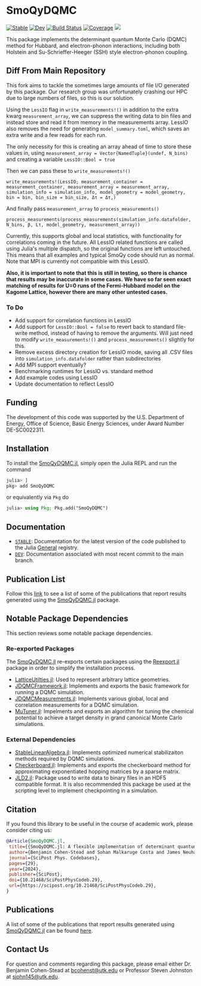 # SmoQyDQMC

[![Stable](https://img.shields.io/badge/docs-stable-blue.svg)](https://SmoQySuite.github.io/SmoQyDQMC.jl/stable/)
[![Dev](https://img.shields.io/badge/docs-dev-blue.svg)](https://SmoQySuite.github.io/SmoQyDQMC.jl/dev/)
[![Build Status](https://github.com/SmoQySuite/SmoQyDQMC.jl/actions/workflows/CI.yml/badge.svg?branch=main)](https://github.com/SmoQySuite/SmoQyDQMC.jl/actions/workflows/CI.yml?query=branch%3Amain)
[![Coverage](https://codecov.io/gh/SmoQySuite/SmoQyDQMC.jl/branch/main/graph/badge.svg)](https://codecov.io/gh/SmoQySuite/SmoQyDQMC.jl)
![](https://img.shields.io/badge/Lifecycle-Maturing-007EC6g)

This package implements the determinant quantum Monte Carlo (DQMC) method for Hubbard,
and electron-phonon interactions, including both Holstein and Su-Schrieffer-Heeger (SSH) style
electron-phonon coupling.

## Diff From Main Repository

This fork aims to tackle the sometimes large amounts of file I/O generated by this package. Our research group was unfortunately crashing our HPC due to large numbers of files, so this is our solution.

Using the `LessIO` flag in `write_measurements!()` in addition to the extra kwarg `measurement_array`, we can suppress the writing data to bin files and instead store and read it from memory in the measurements array. LessIO also removes the need for generating `model_summary.toml`, which saves an extra write and a few reads for each run. 

The only necessity for this is creating an array ahead of time to store these values in, using `measurement_array = Vector{NamedTuple}(undef, N_bins)` and creating a variable `LessIO::Bool = true`

Then we can pass these to `write_measurements!()`

``write_measurements!(LessIO; measurement_container = measurement_container, measurement_array = measurement_array, simulation_info = simulation_info, model_geometry = model_geometry, bin = bin, bin_size = bin_size, Δτ = Δτ,)``

And finally pass `measurement_array` to `process_measurements()`

`process_measurements(process_measurements(simulation_info.datafolder, N_bins, β, Lτ, model_geometry, measurement_array))` 

Currently, this supports global and local statistics, with functionality for correlations coming in the future. All LessIO related functions are called using Julia's multiple dispatch, so the original functions are left untouched. This means that all examples and typical SmoQy code should run as normal. Note that MPI is currently not compatible with this LessIO.

**Also, it is important to note that this is still in testing, so there is chance that results may be inaccurate in some cases.**
**We have so far seen exact matching of results for U=0 runs of the Fermi-Hubbard model on the Kagome Lattice, however there are many other untested cases.**

### To Do

- Add support for correlation functions in LessIO
- Add support for `LessIO::Bool = false` to revert back to standard file-write method, instead of having to remove the arguments. Will just need to modify `write_measurements!()` and `process_measurements()` slightly for this.
- Remove excess directory creation for LessIO mode, saving all .CSV files into `simulation_info.datafolder` rather than subdirectories
- Add MPI support eventually?
- Benchmarking runtimes for LessIO vs. standard method
- Add example codes using LessIO
- Update documentation to reflect LessIO

## Funding

The development of this code was supported by the U.S. Department of Energy, Office of Science, Basic Energy Sciences,
under Award Number DE-SC0022311.

## Installation

To install the [SmoQyDQMC.jl](https://github.com/SmoQySuite/SmoQyDQMC.jl),
simply open the Julia REPL and run the command
```julia
julia> ]
pkg> add SmoQyDQMC
```
or equivalently via `Pkg` do
```julia
julia> using Pkg; Pkg.add("SmoQyDQMC")
```

## Documentation

- [`STABLE`](https://SmoQySuite.github.io/SmoQyDQMC.jl/stable/): Documentation for the latest version of the code published to the Julia [General](https://github.com/JuliaRegistries/General.git) registry.
- [`DEV`](https://SmoQySuite.github.io/SmoQyDQMC.jl/dev/): Documentation associated with most recent commit to the main branch.

## Publication List

Follow this [link](https://smoqysuite.github.io/SmoQyDQMC.jl/dev/#Publication-List)
to see a list of some of the publications that report results generated using
the [SmoQyDQMC.jl](https://github.com/SmoQySuite/SmoQyDQMC.jl) package.

## Notable Package Dependencies

This section reviews some notable package dependencies.

### Re-exported Packages

The [SmoQyDQMC.jl](https://github.com/SmoQySuite/SmoQyDQMC.jl) re-exports certain packages using
the [Reexport.jl](https://github.com/simonster/Reexport.jl.git) package in order to simplify the installation process.

- [LatticeUtilties.jl](https://github.com/SmoQySuite/LatticeUtilities.jl.git): Used to represent arbitrary lattice geometries.
- [JDQMCFramework.jl](https://github.com/SmoQySuite/JDQMCFramework.jl.git): Implements and exports the basic framework for running a DQMC simulation.
- [JDQMCMeasurements.jl](https://github.com/SmoQySuite/JDQMCMeasurements.jl.git): Implements various global, local and correlation measurements for a DQMC simulation.
- [MuTuner.jl](https://github.com/cohensbw/MuTuner.jl.git): Impelments and exports an algorithm for tuning the chemical potential to achieve a target density in grand canonical Monte Carlo simulations.

### External Dependencies

- [StableLinearAlgebra.jl](https://github.com/SmoQySuite/StableLinearAlgebra.jl.git): Implements optimized numerical stabilizaiton methods required by DQMC simulations.
- [Checkerboard.jl](https://github.com/SmoQySuite/Checkerboard.jl.git): Implements and exports the checkerboard method for approximating exponentiated hopping matrices by a sparse matrix.
- [JLD2.jl](https://github.com/JuliaIO/JLD2.jl.git): Package used to write data to binary files in an HDF5 compatible format. It is also recommended this package be used at the scripting level to implement checkpointing in a simulation.

## Citation

If you found this library to be useful in the course of academic work, please consider citing us:

```bibtex
@Article{SmoQyDQMC.jl,
 title={{SmoQyDQMC.jl: A flexible implementation of determinant quantum Monte Carlo for Hubbard and electron-phonon interactions}},
 author={Benjamin Cohen-Stead and Sohan Malkaruge Costa and James Neuhaus and Andy Tanjaroon Ly and Yutan Zhang and Richard Scalettar and Kipton Barros and Steven Johnston},
 journal={SciPost Phys. Codebases},
 pages={29},
 year={2024},
 publisher={SciPost},
 doi={10.21468/SciPostPhysCodeb.29},
 url={https://scipost.org/10.21468/SciPostPhysCodeb.29},
}
```

## Publications

A list of some of the publications that report results generated using [SmoQyDQMC.jl](https://github.com/SmoQySuite/SmoQyDQMC.jl)
can be found [here](https://smoqysuite.github.io/SmoQyDQMC.jl/stable/#Publication-List).

## Contact Us

For question and comments regarding this package, please email either Dr. Benjamin Cohen-Stead at [bcohenst@utk.edu](mailto:bcohenst@utk.edu) or Professor Steven Johnston at [sjohn145@utk.edu](mailto:sjohn145@utk.edu).